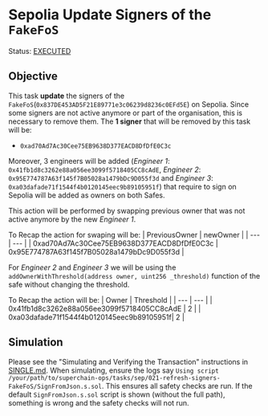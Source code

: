 # Sepolia Update Signers of the `FakeFoS`

Status: [EXECUTED](https://sepolia.etherscan.io/tx/0xf82ded62c5eb6c9549579e8d35a70b5bf9a02c73d9fb39f40dbd5c0dc3276fe4)

## Objective

This task **update** the signers of the `FakeFoS`(`0x837DE453AD5F21E89771e3c06239d8236c0EFd5E`) on Sepolia.
Since some signers are not active anymore or part of the organisation, this is necessary to remove them.
The **1 signer** that will be removed by this task will be:

- `0xad70Ad7Ac30Cee75EB9638D377EACD8DfDfE0C3c`

Moreover, 3 engineers will be added (_Engineer 1_: `0x41fb1d8c3262e88a056ee3099f5718405CC8cAdE`, _Engineer 2_: `0x95E774787A63f145f7B05028a1479bDc9D055f3d` and _Engineer 3_: `0xa03dafade71f1544f4b0120145eec9b89105951f`) that require to sign on Sepolia will be added as owners on both Safes.

This action will be performed by swapping previous owner that was not active anymore by the new _Engineer 1_.

To Recap the action for swaping will be:
| PreviousOwner | newOwner |
| --- | --- |
| 0xad70Ad7Ac30Cee75EB9638D377EACD8DfDfE0C3c | 0x95E774787A63f145f7B05028a1479bDc9D055f3d |

For _Engineer 2_ and _Engineer 3_ we will be using the `addOwnerWithThreshold(address owner, uint256 _threshold)` function of the safe without changing the threshold.

To Recap the action will be:
| Owner | Threshold |
| --- | --- |
| 0x41fb1d8c3262e88a056ee3099f5718405CC8cAdE | 2 |
| 0xa03dafade71f1544f4b0120145eec9b89105951f| 2 |

## Simulation

Please see the "Simulating and Verifying the Transaction" instructions in [SINGLE.md](../../../SINGLE.md).
When simulating, ensure the logs say `Using script /your/path/to/superchain-ops/tasks/sep/021-refresh-signers-FakeFoS/SignFromJson.s.sol`.
This ensures all safety checks are run. If the default `SignFromJson.s.sol` script is shown (without the full path), something is wrong and the safety checks will not run.
